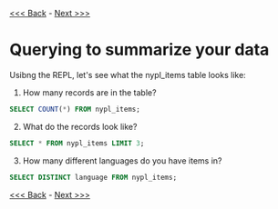 [<<< Back](9b-datasets.md) - [Next >>>](11-querieschallenge.md)

# Querying to summarize your data

Usibng the REPL, let's see what the nypl_items table looks like:

1. How many records are in the table?

```sql
SELECT COUNT(*) FROM nypl_items;
```

2. What do the records look like?

```sql
SELECT * FROM nypl_items LIMIT 3;
```

3. How many different languages do you have items in?

```sql
SELECT DISTINCT language FROM nypl_items;
```

[<<< Back](9b-datasets.md) - [Next >>>](11-querieschallenge.md)

